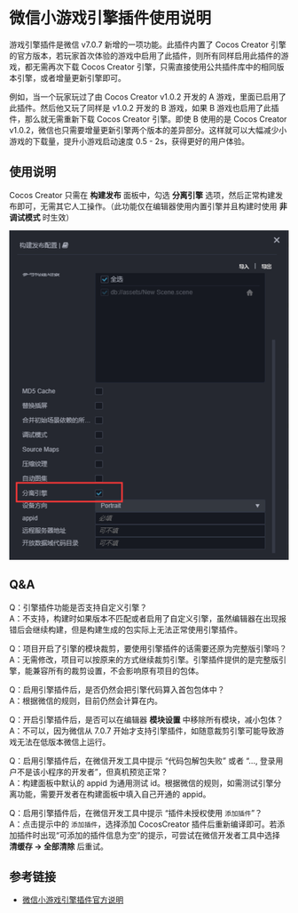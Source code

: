 # 微信小游戏引擎插件使用说明

游戏引擎插件是微信 v7.0.7 新增的一项功能。此插件内置了 Cocos Creator 引擎的官方版本，若玩家首次体验的游戏中启用了此插件，则所有同样启用此插件的游戏，都无需再次下载 Cocos Creator 引擎，只需直接使用公共插件库中的相同版本引擎，或者增量更新引擎即可。

例如，当一个玩家玩过了由 Cocos Creator v1.0.2 开发的 A 游戏，里面已启用了此插件。然后他又玩了同样是 v1.0.2 开发的 B 游戏，如果 B 游戏也启用了此插件，那么就无需重新下载 Cocos Creator 引擎。即使 B 使用的是 Cocos Creator v1.0.2，微信也只需要增量更新引擎两个版本的差异部分。这样就可以大幅减少小游戏的下载量，提升小游戏启动速度 0.5 - 2s，获得更好的用户体验。

## 使用说明

Cocos Creator 只需在 **构建发布** 面板中，勾选 **分离引擎** 选项，然后正常构建发布即可，无需其它人工操作。（此功能仅在编辑器使用内置引擎并且构建时使用 **非调试模式** 时生效）

![构建面板选项](./wechatgame-plugin/build-options.jpg)

## Q&A

Q：引擎插件功能是否支持自定义引擎？<br/>
A：不支持，构建时如果版本不匹配或者启用了自定义引擎，虽然编辑器在出现报错后会继续构建，但是构建生成的包实际上无法正常使用引擎插件。

Q：项目开启了引擎的模块裁剪，要使用引擎插件的话需要还原为完整版引擎吗？<br/>
A：无需修改，项目可以按原来的方式继续裁剪引擎。引擎插件提供的是完整版引擎，能兼容所有的裁剪设置，不会影响原有项目的包体。

Q：启用引擎插件后，是否仍然会把引擎代码算入首包包体中？<br/>
A：根据微信的规则，目前仍然会计算在内。

Q：开启引擎插件后，是否可以在编辑器 **模块设置** 中移除所有模块，减小包体？<br/>
A：不可以，因为微信从 7.0.7 开始才支持引擎插件，如随意裁剪引擎可能导致游戏无法在低版本微信上运行。

Q：启用引擎插件后，在微信开发工具中提示 “代码包解包失败” 或者 “..., 登录用户不是该小程序的开发者”，但真机预览正常？<br/>
A：构建面板中默认的 appid 为通用测试 id。根据微信的规则，如需测试引擎分离功能，需要开发者在构建面板中填入自己开通的 appid。

Q：启用引擎插件后，在微信开发工具中提示 “插件未授权使用 `添加插件`”？ <br />
A：点击提示中的 `添加插件`，选择添加 CocosCreator 插件后重新编译即可。若添加插件时出现“可添加的插件信息为空”的提示，可尝试在微信开发者工具中选择 **清缓存 -> 全部清除** 后重试。

## 参考链接

- [微信小游戏引擎插件官方说明](https://developers.weixin.qq.com/minigame/dev/guide/base-ability/game-engine-plugin.html)
